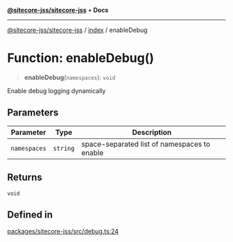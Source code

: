 [**@sitecore-jss/sitecore-jss**](../../README.md) • **Docs**

***

[@sitecore-jss/sitecore-jss](../../README.md) / [index](../README.md) / enableDebug

# Function: enableDebug()

> **enableDebug**(`namespaces`): `void`

Enable debug logging dynamically

## Parameters

| Parameter | Type | Description |
| ------ | ------ | ------ |
| `namespaces` | `string` | space-separated list of namespaces to enable |

## Returns

`void`

## Defined in

[packages/sitecore-jss/src/debug.ts:24](https://github.com/Sitecore/jss/blob/094c55edd597950938d3fb9f5f2129848bc3c7cb/packages/sitecore-jss/src/debug.ts#L24)

